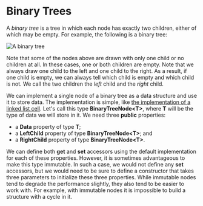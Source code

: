 # Binary Trees

A *binary tree* is a tree in which each node has exactly two children,
either of which may be empty. For example, the following is a binary
tree:

![A binary tree](binary-tree.jpg)

Note that some of the nodes above are drawn with only one child or no
children at all. In these cases, one or both children are empty. Note
that we always draw one child to the left and one child to the right. As
a result, if one child is empty, we can always tell which child is empty
and which child is not. We call the two children the *left* child and
the *right* child.

We can implement a single node of a binary tree as a data structure and
use it to store data. The implementation is simple, like [the
implementation of a linked list
cell](/~rhowell/DataStructures/redirect/linked-list-intro). Let's call
this type **BinaryTreeNode\<T\>**, where **T** will be the type of data
we will store in it. We need three **public** properties:

  - a **Data** property of type **T**;
  - a **LeftChild** property of type **BinaryTreeNode\<T\>**; and
  - a **RightChild** property of type **BinaryTreeNode\<T\>**.

We can define both **get** and **set** accessors using the default
implementation for each of these properties. However, it is sometimes
advantageous to make this type immutable. In such a case, we would not
define any **set** accessors, but we would need to be sure to define a
constructor that takes three parameters to initialize these three
properties. While immutable nodes tend to degrade the performance
slightly, they also tend to be easier to work with. For example, with
immutable nodes it is impossible to build a structure with a cycle in
it.
